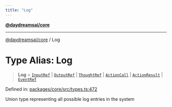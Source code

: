 ```yaml
---
title: "Log"
---
```


[**@daydreamsai/core**](./api-reference.md)

***

[@daydreamsai/core](./api-reference.md) / Log

# Type Alias: Log

> **Log** = [`InputRef`](./InputRef.md) \| [`OutputRef`](./OutputRef.md) \| [`ThoughtRef`](./ThoughtRef.md) \| [`ActionCall`](./ActionCall.md) \| [`ActionResult`](./ActionResult.md) \| [`EventRef`](./EventRef.md)

Defined in: [packages/core/src/types.ts:472](https://github.com/dojoengine/daydreams/blob/95678f46ea3908883ec80d853a28c9f23ca4f5c2/packages/core/src/types.ts#L472)

Union type representing all possible log entries in the system

